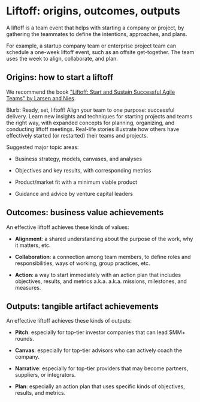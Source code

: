 # Liftoff: origins, outcomes, outputs

A liftoff is a team event that helps with starting a company or project, by gathering the teammates to define the intentions, approaches, and plans.

For example, a startup company team or enterprise project team can schedule a one-week liftoff event, such as an offsite get-together. The team uses the week to align, collaborate, and plan.


## Origins: how to start a liftoff

We recommend the book ["Liftoff: Start and Sustain Successful Agile Teams" by Larsen and Nies](https://pragprog.com/book/liftoff/liftoff-second-edition).

Blurb: Ready, set, liftoff! Align your team to one purpose: successful delivery. Learn new insights and techniques for starting projects and teams the right way, with expanded concepts for planning, organizing, and conducting liftoff meetings. Real-life stories illustrate how others have effectively started (or restarted) their teams and projects.

Suggested major topic areas:

  * Business strategy, models, canvases, and analyses

  * Objectives and key results, with corresponding metrics

  * Product/market fit with a minimum viable product

  * Guidance and advice by venture capital leaders


## Outcomes: business value achievements

An effective liftoff achieves these kinds of values:

  * **Alignment**: a shared understanding about the purpose of the work, why it matters, etc.

  * **Collaboration**: a connection among team members, to define roles and responsibilities, ways of working, group practices, etc.

  * **Action**: a way to start immediately with an action plan that includes objectives, results, and metrics a.k.a.  a.k.a. missions, milestones, and measures.


## Outputs: tangible artifact achievements

An effective liftoff achieves these kinds of outputs:

  * **Pitch**: especially for top-tier investor companies that can lead $MM+ rounds.

  * **Canvas**: especially for top-tier advisors who can actively coach the company.

  * **Narrative**: especially for top-tier providers that may become partners, suppliers, or integrators.

  * **Plan**: especially an action plan that uses specific kinds of objectives, results, and metrics.

